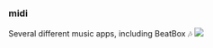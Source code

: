 ### midi
Several different music apps, including BeatBox 🎶
<picture>
 <source media="(prefers-color-scheme: dark)" srcset="YOUR-DARKMODE-IMAGE">
 <source media="(prefers-color-scheme: light)" srcset="YOUR-LIGHTMODE-IMAGE">
 <img alt=" " src="https://m.media-amazon.com/images/I/81J12C5V2GL.jpg">
</picture>
